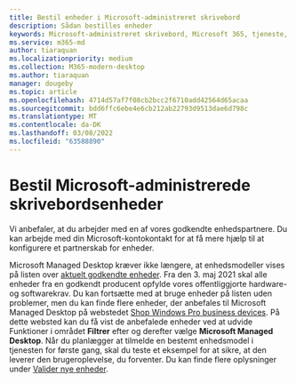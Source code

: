 ```yaml
---
title: Bestil enheder i Microsoft-administreret skrivebord
description: Sådan bestilles enheder
keywords: Microsoft-administreret skrivebord, Microsoft 365, tjeneste, dokumentation
ms.service: m365-md
author: tiaraquan
ms.localizationpriority: medium
ms.collection: M365-modern-desktop
ms.author: tiaraquan
manager: dougeby
ms.topic: article
ms.openlocfilehash: 4714d57af7f08cb2bcc2f6710add42564d65acaa
ms.sourcegitcommit: bdd6ffc6ebe4e6cb212ab22793d9513dae6d798c
ms.translationtype: MT
ms.contentlocale: da-DK
ms.lasthandoff: 03/08/2022
ms.locfileid: "63588890"
---
```

# <a name="order-microsoft-managed-desktop-devices"></a>Bestil Microsoft-administrerede skrivebordsenheder

Vi anbefaler, at du arbejder med en af vores godkendte enhedspartnere. Du kan arbejde med din Microsoft-kontokontakt for at få mere hjælp til at konfigurere et partnerskab for enheder.

Microsoft Managed Desktop kræver ikke længere, at enhedsmodeller vises på listen over [aktuelt godkendte enheder](../service-description/device-list.md). Fra den 3. maj 2021 skal alle enheder fra en godkendt producent opfylde vores offentliggjorte hardware- og softwarekrav. Du kan fortsætte med at bruge enheder på listen uden problemer, men du kan finde flere enheder, der anbefales til Microsoft Managed Desktop på webstedet [Shop Windows Pro business devices](https://www.microsoft.com/windows/business/devices). På dette websted kan du få vist de anbefalede enheder ved  at udvide Funktioner i området **Filtrer** efter og derefter vælge **Microsoft Managed Desktop**. Når du planlægger at tilmelde en bestemt enhedsmodel i tjenesten for første gang, skal du teste et eksempel for at sikre, at den leverer den brugeroplevelse, du forventer. Du kan finde flere oplysninger under [Valider nye enheder](../get-started/validate-device.md).
